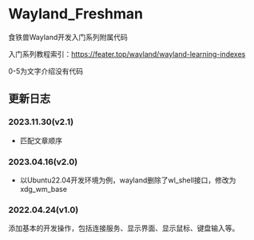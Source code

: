# Wayland_Freshman

食铁兽Wayland开发入门系列附属代码

入门系列教程索引：https://feater.top/wayland/wayland-learning-indexes

0-5为文字介绍没有代码

## 更新日志

### 2023.11.30(v2.1)

- 匹配文章顺序

### 2023.04.16(v2.0)

- 以Ubuntu22.04开发环境为例，wayland删除了wl_shell接口，修改为xdg_wm_base

### 2022.04.24(v1.0)

添加基本的开发操作，包括连接服务、显示界面、显示鼠标、键盘输入等。

